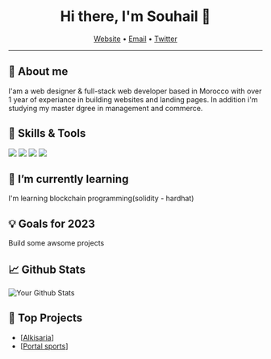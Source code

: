 <h1 align="center">Hi there, I'm Souhail 👋</h1>
<p align="center">
  <a href="[Your website or LinkedIn URL]">Website</a> •
  <a href="mailto:[Your email address]">Email</a> •
  <a href="[Your Twitter or other social media URL]">Twitter</a>
</p>

---

## 🧐 About me

I'am a web designer & full-stack web developer based in Morocco with over 1 year of experiance in building websites and landing pages. In addition i'm studying my master dgree in management and commerce.

## 🔧 Skills & Tools

<img src="https://img.shields.io/badge/javascript-informational?style=flat&logo=javascript&logoColor=white&color=yellow"> <img src="https://img.shields.io/badge/python-informational?style=flat&logo=python&logoColor=white&color=[Language 2 color]"> <img src="https://img.shields.io/badge/React-informational?style=flat&logo=react&logoColor=white&color=blue"> <img src="https://img.shields.io/badge/django-informational?style=flat&logo=django&logoColor=white&color=[Tool 2 color]">

## 🌱 I’m currently learning

I'm learning blockchain programming(solidity - hardhat)

## 💡 Goals for 2023

Build some awsome projects

## 📈 Github Stats

<p><img src="https://github-readme-stats.vercel.app/api?username=souhail404&show_icons=true&count_private=true&hide_border=true" alt="Your Github Stats"></p>

## 🌟 Top Projects

- [[Alkisaria](https://github.com/souhail404/alkisaria-react-v)]
- [[Portal sports](https://github.com/souhail404/portal-sport)]

